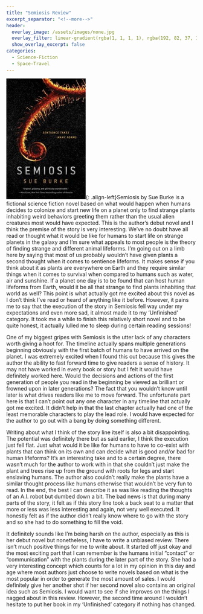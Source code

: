 ```yaml
---
title: "Semiosis Review"
excerpt_separator: "<!--more-->"
header:
  overlay_image: /assets/images/none.jpg
  overlay_filter: linear-gradient(rgba(1, 1, 1, 1), rgba(192, 82, 37, 1))
  show_overlay_excerpt: false
categories:
  - Science-Fiction
  - Space-Travel
---
```

![semiosis-cover](/assets/images/semiosis.jpg){: .align-left}Semiosis by Sue Burke is a fictional science fiction novel based on what would happen when humans decides to colonize and start new life on a planet only to find strange plants inhabiting weird behaviors greeting them rather than the usual alien creatures most would have expected. This is the author’s debut novel and I think the premise of the story is very interesting. We’ve no doubt have all read or thought what it would be like for humans to start life on strange planets in the galaxy and I’m sure what appeals to most people is the theory of finding strange and different animal lifeforms. I’m going out on a limb here by saying that most of us probably wouldn’t have given plants a second thought when it comes to sentience lifeforms. It makes sense if you think about it as plants are everywhere on Earth and they require similar things when it comes to survival when compared to humans such as water, air and sunshine. If a planet one day is to be found that can host human lifeforms from Earth, would it be all that strange to find plants inhabiting that world as well? This point is what actually got me excited about this novel as I don’t think I’ve read or heard of anything like it before. However, it pains me to say that the execution of the story in Semiosis fell way under my expectations and even more sad, it almost made it to my ‘Unfinished’ category. It took me a while to finish this relatively short novel and to be quite honest, it actually lulled me to sleep during certain reading sessions!

One of my biggest gripes with Semiosis is the utter lack of any characters worth giving a hoot for. The timeline actually spans multiple generations beginning obviously with the first batch of humans to have arrived on the planet. I was extremely excited when I found this out because this gives the author the ability to fast forward time to give readers a sense of history. It may not have worked in every book or story but I felt it would have definitely worked here. Would the decisions and actions of the first generation of people you read in the beginning be viewed as brilliant or frowned upon in later generations? The fact that you wouldn’t know until later is what drives readers like me to move forward. The unfortunate part here is that I can’t point out any one character in any timeline that actually got me excited. It didn’t help in that the last chapter actually had one of the least memorable characters to play the lead role. I would have expected for the author to go out with a bang by doing something different.

Writing about what I think of the story line itself is also a bit disappointing. The potential was definitely there but as said earlier, I think the execution just fell flat. Just what would it be like for humans to have to co-exist with plants that can think on its own and can decide what is good and/or bad for human lifeforms? It’s an interesting take and to a certain degree, there wasn’t much for the author to work with in that she couldn’t just make the plant and trees rise up from the ground with roots for legs and start enslaving humans. The author also couldn’t really make the plants have a similar thought process like humans otherwise that wouldn’t be very fun to read. In the end, the best I can describe it as was like reading the thoughts of an A.I. robot but dumbed down a bit. The bad news is that during many parts of the story, it felt as if this story line took a back seat to a matter that more or less was less interesting and again, not very well executed. It honestly felt as if the author didn’t really know where to go with the story and so she had to do something to fill the void.

It definitely sounds like I’m being harsh on the author, especially as this is her debut novel but nonetheless, I have to write a unbiased review. There isn’t much positive things for me to write about. It started off just okay and the most exciting part that I can remember is the humans initial “contact” or “communication” with the plants during the later part of the story. She had a very interesting concept which counts for a lot in my opinion in this day and age where most authors just choose to write novels based on what is the most popular in order to generate the most amount of sales. I would definitely give her another shot if her second novel also contains an original idea such as Semiosis. I would want to see if she improves on the things I nagged about in this review. However, the second time around I wouldn’t hesitate to put her book in my ‘Unfinished’ category if nothing has changed.